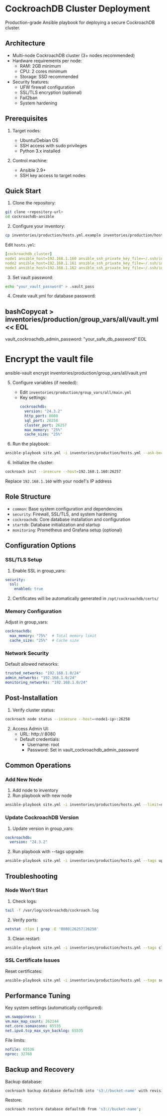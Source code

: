 # CockroachDB Cluster Deployment

Production-grade Ansible playbook for deploying a secure CockroachDB cluster.

## Architecture

- Multi-node CockroachDB cluster (3+ nodes recommended)
- Hardware requirements per node:
  - RAM: 2GB minimum
  - CPU: 2 cores minimum
  - Storage: SSD recommended
- Security features:
  - UFW firewall configuration
  - SSL/TLS encryption (optional)
  - Fail2ban
  - System hardening

## Prerequisites

1. Target nodes:
   - Ubuntu/Debian OS
   - SSH access with sudo privileges
   - Python 3.x installed

2. Control machine:
   - Ansible 2.9+
   - SSH key access to target nodes

## Quick Start

1. Clone the repository:
```bash
git clone <repository-url>
cd cockroachdb-ansible
```

2. Configure your inventory:
```bash
cp inventories/production/hosts.yml.example inventories/production/hosts.yml
```

Edit `hosts.yml`:
```yaml
[cockroachdb_cluster]
node1 ansible_host=192.168.1.160 ansible_ssh_private_key_file=~/.ssh/id_rsa
node2 ansible_host=192.168.1.161 ansible_ssh_private_key_file=~/.ssh/id_rsa
node3 ansible_host=192.168.1.162 ansible_ssh_private_key_file=~/.ssh/id_rsa
```

3. Set vault password:
```bash
echo "your_vault_password" > .vault_pass
```
4. Create vault.yml for database password:

bashCopycat > inventories/production/group_vars/all/vault.yml << EOL
---
vault_cockroachdb_admin_password: "your_safe_db_password"
EOL

# Encrypt the vault file
ansible-vault encrypt inventories/production/group_vars/all/vault.yml

5. Configure variables (if needed):
   - Edit `inventories/production/group_vars/all/main.yml`
   - Key settings:
     ```yaml
     cockroachdb:
       version: "24.3.2"
       http_port: 8080
       sql_port: 26258
       cluster_port: 26257
       max_memory: "25%"
       cache_size: "25%"
     ```

5. Run the playbook:
```bash
ansible-playbook site.yml -i inventories/production/hosts.yml --ask-become-pass
```

6. Initialize the cluster:
```bash
cockroach init --insecure --host=192.168.1.160:26257
```
Replace `192.168.1.160` with your node1's IP address

## Role Structure

- `common`: Base system configuration and dependencies
- `security`: Firewall, SSL/TLS, and system hardening
- `cockroachdb`: Core database installation and configuration
- `startdb`: Database initialization and startup
- `monitoring`: Prometheus and Grafana setup (optional)

## Configuration Options

### SSL/TLS Setup

1. Enable SSL in group_vars:
```yaml
security:
  ssl:
    enabled: true
```

2. Certificates will be automatically generated in `/opt/cockroachdb/certs/`

### Memory Configuration

Adjust in group_vars:
```yaml
cockroachdb:
  max_memory: "75%"  # Total memory limit
  cache_size: "25%"  # Cache size
```

### Network Security

Default allowed networks:
```yaml
trusted_networks: "192.168.1.0/24"
admin_networks: "192.168.1.0/24"
monitoring_networks: "192.168.1.0/24"
```

## Post-Installation

1. Verify cluster status:
```bash
cockroach node status --insecure --host=<node1-ip>:26258
```

2. Access Admin UI:
   - URL: http://<node1-ip>:8080
   - Default credentials:
     - Username: root
     - Password: Set in vault_cockroachdb_admin_password

## Common Operations

### Add New Node

1. Add node to inventory
2. Run playbook with new node
```bash
ansible-playbook site.yml -i inventories/production/hosts.yml --limit=new_node
```

### Update CockroachDB Version

1. Update version in group_vars:
```yaml
cockroachdb:
  version: "24.3.2"
```

2. Run playbook with --tags upgrade:
```bash
ansible-playbook site.yml -i inventories/production/hosts.yml --tags upgrade
```

## Troubleshooting

### Node Won't Start

1. Check logs:
```bash
tail -f /var/log/cockroachdb/cockroach.log
```

2. Verify ports:
```bash
netstat -tlpn | grep -E '8080|26257|26258'
```

3. Clean restart:
```bash
ansible-playbook site.yml -i inventories/production/hosts.yml --tags clean,startdb
```

### SSL Certificate Issues

Reset certificates:
```bash
ansible-playbook site.yml -i inventories/production/hosts.yml --tags security --extra-vars="regenerate_certs=true"
```

## Performance Tuning

Key system settings (automatically configured):
```yaml
vm.swappiness: 1
vm.max_map_count: 262144
net.core.somaxconn: 65535
net.ipv4.tcp_max_syn_backlog: 65535
```

File limits:
```yaml
nofile: 65536
nproc: 32768
```

## Backup and Recovery

Backup database:
```bash
cockroach backup database defaultdb into 's3://bucket-name' with revision_history;
```

Restore:
```bash
cockroach restore database defaultdb from 's3://bucket-name';
```
